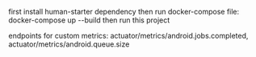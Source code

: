 first install human-starter dependency 
then run docker-compose file:
  docker-compose up --build
then run this project

endpoints for custom metrics:
actuator/metrics/android.jobs.completed,
actuator/metrics/android.queue.size
